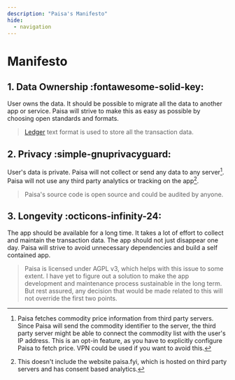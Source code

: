 ```yaml
---
description: "Paisa's Manifesto"
hide:
  - navigation
---
```


# Manifesto

## 1. Data Ownership :fontawesome-solid-key:

User owns the data. It should be possible to migrate all the data to
another app or service. Paisa will strive to make this as easy as
possible by choosing open standards and formats.

> [Ledger](https://ledger-cli.org/) text format is used to store all the transaction data.

## 2. Privacy :simple-gnuprivacyguard:

User's data is private. Paisa will not collect or send any data to any
server[^1]. Paisa will not use any third party analytics or tracking on
the app[^2].

> Paisa's source code is open source and could be audited by anyone.

## 3. Longevity :octicons-infinity-24:

The app should be available for a long time. It takes a lot of effort
to collect and maintain the transaction data. The app should not just
disappear one day. Paisa will strive to avoid unnecessary dependencies
and build a self contained app.

> Paisa is licensed under AGPL v3, which helps with this issue to some
> extent. I have yet to figure out a solution to make the app
> development and maintenance process sustainable in the long
> term. But rest assured, any decision that would be made related to
> this will not override the first two points.


[^1]: Paisa fetches commodity price information from third party
    servers. Since Paisa will send the commodity identifier to the
    server, the third party server might be able to connect the
    commodity list with the user's IP address. This is an opt-in
    feature, as you have to explicitly configure Paisa to fetch
    price. VPN could be used if you want to avoid this.

[^2]: This doesn't include the website paisa.fyi, which is hosted on
    third party servers and has consent based analytics.

